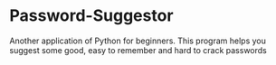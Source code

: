 # Password-Suggestor
Another application of Python for beginners. This program helps you suggest some good, easy to remember and hard to crack passwords
